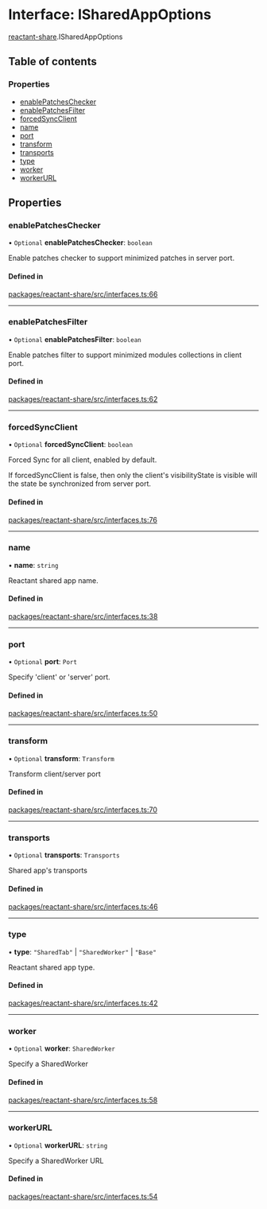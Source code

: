 # Interface: ISharedAppOptions

[reactant-share](../modules/reactant_share.md).ISharedAppOptions

## Table of contents

### Properties

- [enablePatchesChecker](reactant_share.ISharedAppOptions.md#enablepatcheschecker)
- [enablePatchesFilter](reactant_share.ISharedAppOptions.md#enablepatchesfilter)
- [forcedSyncClient](reactant_share.ISharedAppOptions.md#forcedsyncclient)
- [name](reactant_share.ISharedAppOptions.md#name)
- [port](reactant_share.ISharedAppOptions.md#port)
- [transform](reactant_share.ISharedAppOptions.md#transform)
- [transports](reactant_share.ISharedAppOptions.md#transports)
- [type](reactant_share.ISharedAppOptions.md#type)
- [worker](reactant_share.ISharedAppOptions.md#worker)
- [workerURL](reactant_share.ISharedAppOptions.md#workerurl)

## Properties

### enablePatchesChecker

• `Optional` **enablePatchesChecker**: `boolean`

Enable patches checker to support minimized patches in server port.

#### Defined in

[packages/reactant-share/src/interfaces.ts:66](https://github.com/unadlib/reactant/blob/46d47605/packages/reactant-share/src/interfaces.ts#L66)

___

### enablePatchesFilter

• `Optional` **enablePatchesFilter**: `boolean`

Enable patches filter to support minimized modules collections in client port.

#### Defined in

[packages/reactant-share/src/interfaces.ts:62](https://github.com/unadlib/reactant/blob/46d47605/packages/reactant-share/src/interfaces.ts#L62)

___

### forcedSyncClient

• `Optional` **forcedSyncClient**: `boolean`

Forced Sync for all client, enabled by default.

If forcedSyncClient is false, then only the client's visibilityState is visible will the state be synchronized from server port.

#### Defined in

[packages/reactant-share/src/interfaces.ts:76](https://github.com/unadlib/reactant/blob/46d47605/packages/reactant-share/src/interfaces.ts#L76)

___

### name

• **name**: `string`

Reactant shared app name.

#### Defined in

[packages/reactant-share/src/interfaces.ts:38](https://github.com/unadlib/reactant/blob/46d47605/packages/reactant-share/src/interfaces.ts#L38)

___

### port

• `Optional` **port**: `Port`

Specify 'client' or 'server' port.

#### Defined in

[packages/reactant-share/src/interfaces.ts:50](https://github.com/unadlib/reactant/blob/46d47605/packages/reactant-share/src/interfaces.ts#L50)

___

### transform

• `Optional` **transform**: `Transform`

Transform client/server port

#### Defined in

[packages/reactant-share/src/interfaces.ts:70](https://github.com/unadlib/reactant/blob/46d47605/packages/reactant-share/src/interfaces.ts#L70)

___

### transports

• `Optional` **transports**: `Transports`

Shared app's transports

#### Defined in

[packages/reactant-share/src/interfaces.ts:46](https://github.com/unadlib/reactant/blob/46d47605/packages/reactant-share/src/interfaces.ts#L46)

___

### type

• **type**: ``"SharedTab"`` \| ``"SharedWorker"`` \| ``"Base"``

Reactant shared app type.

#### Defined in

[packages/reactant-share/src/interfaces.ts:42](https://github.com/unadlib/reactant/blob/46d47605/packages/reactant-share/src/interfaces.ts#L42)

___

### worker

• `Optional` **worker**: `SharedWorker`

Specify a SharedWorker

#### Defined in

[packages/reactant-share/src/interfaces.ts:58](https://github.com/unadlib/reactant/blob/46d47605/packages/reactant-share/src/interfaces.ts#L58)

___

### workerURL

• `Optional` **workerURL**: `string`

Specify a SharedWorker URL

#### Defined in

[packages/reactant-share/src/interfaces.ts:54](https://github.com/unadlib/reactant/blob/46d47605/packages/reactant-share/src/interfaces.ts#L54)
